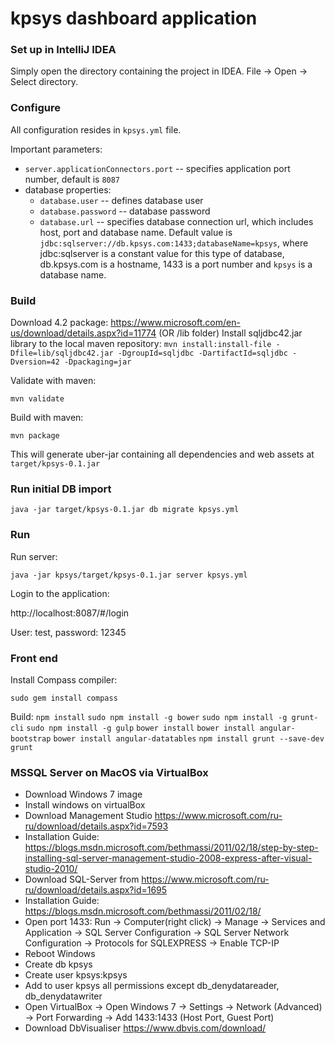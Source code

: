# kpsys dashboard application

### Set up in IntelliJ IDEA

Simply open the directory containing the project in IDEA.
File -> Open -> Select directory.

### Configure

All configuration resides in `kpsys.yml` file.

Important parameters:

* `server.applicationConnectors.port` -- specifies application port number, default is `8087`
* database properties: 
    * `database.user` -- defines database user
    * `database.password` -- database password
    * `database.url` -- specifies database connection url, which includes host, port and database name. Default value is `jdbc:sqlserver://db.kpsys.com:1433;databaseName=kpsys`, where jdbc:sqlserver is a constant value for this type of database, db.kpsys.com is a hostname, 1433 is a port number and `kpsys` is a database name. 

### Build
Download 4.2 package: https://www.microsoft.com/en-us/download/details.aspx?id=11774 (OR /lib folder)
Install sqljdbc42.jar library to the local maven repository:
`mvn install:install-file -Dfile=lib/sqljdbc42.jar -DgroupId=sqljdbc -DartifactId=sqljdbc -Dversion=42 -Dpackaging=jar`

Validate with maven: 

`mvn validate`

Build with maven:

`mvn package`

This will generate uber-jar containing all dependencies and web assets at `target/kpsys-0.1.jar`

### Run initial DB import

`java -jar target/kpsys-0.1.jar db migrate kpsys.yml`

### Run

Run server:

`java -jar kpsys/target/kpsys-0.1.jar server kpsys.yml`

Login to the application: 

http://localhost:8087/#/login

User: test, password: 12345

### Front end

Install Compass compiler:

`sudo gem install compass`

Build: 
`npm install`
`sudo npm install -g bower`
`sudo npm install -g grunt-cli`
`sudo npm install -g gulp`
`bower install`
`bower install angular-bootstrap`
`bower install angular-datatables`
`npm install grunt --save-dev`
`grunt`

### MSSQL Server on MacOS via VirtualBox

* Download Windows 7 image
* Install windows on virtualBox
* Download Management Studio https://www.microsoft.com/ru-ru/download/details.aspx?id=7593
* Installation Guide: https://blogs.msdn.microsoft.com/bethmassi/2011/02/18/step-by-step-installing-sql-server-management-studio-2008-express-after-visual-studio-2010/
* Download SQL-Server from https://www.microsoft.com/ru-ru/download/details.aspx?id=1695
* Installation Guide: https://blogs.msdn.microsoft.com/bethmassi/2011/02/18/
* Open port 1433: Run -> Computer(right click) -> Manage -> Services and Application -> SQL Server Configuration -> SQL Server Network Configuration -> Protocols for SQLEXPRESS -> Enable TCP-IP
* Reboot Windows
* Create db kpsys
* Create user kpsys:kpsys 
* Add to user kpsys all permissions except db_denydatareader, db_denydatawriter
* Open VirtualBox -> Open Windows 7 -> Settings -> Network (Advanced) -> Port Forwarding -> Add 1433:1433 (Host Port, Guest Port)
* Download DbVisualiser https://www.dbvis.com/download/
